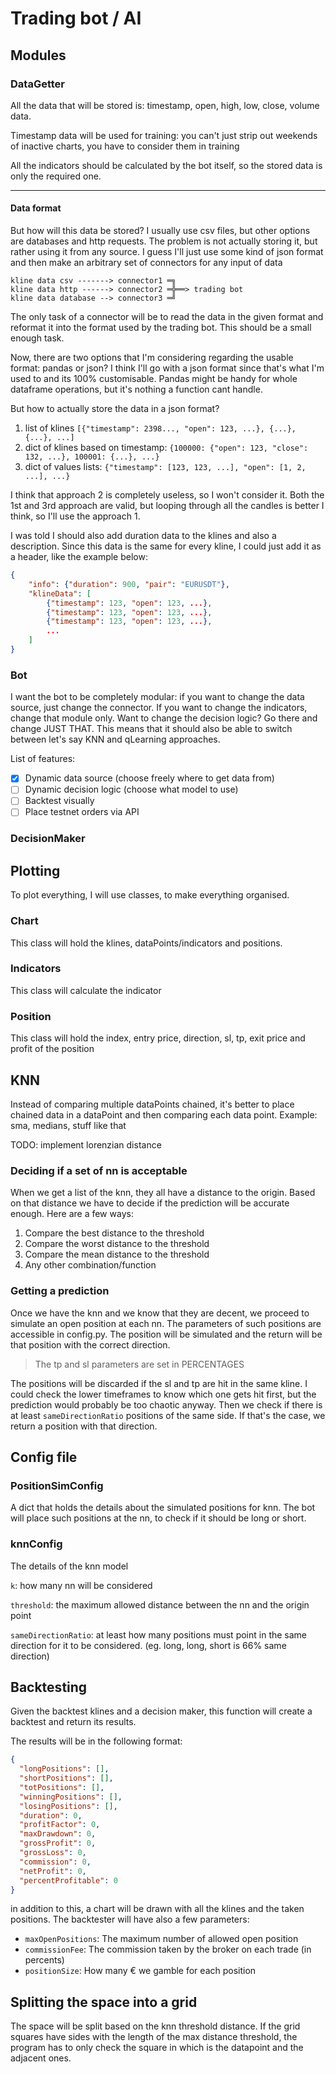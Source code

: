 # Trading bot / AI

## Modules

### DataGetter

All the data that will be stored is: timestamp, open, high, low, close, volume data. 

Timestamp data will be used for training: 
you can't just strip out weekends of inactive charts, you have to consider them in training

All the indicators should be calculated by the bot itself, so the stored data is only the required one.

---

#### Data format

But how will this data be stored? I usually use csv files, but other options are databases and http requests.
The problem is not actually storing it, but rather using it from any source. I guess I'll just use some kind of 
json format and then make an arbitrary set of connectors for any input of data

```
kline data csv -------> connector1 ═╗ 
kline data http ------> connector2 ═╬══> trading bot
kline data database --> connector3 ═╝ 
```

The only task of a connector will be to read the data in the given format and reformat it into the format used by 
the trading bot. This should be a small enough task.

Now, there are two options that I'm considering regarding the usable format: 
pandas or json? I think I'll go with a json format since that's what I'm used to and its 100% customisable. 
Pandas might be handy for whole dataframe operations, but it's nothing a function cant handle.

But how to actually store the data in a json format? 

1) list of klines `[{"timestamp": 2398..., "open": 123, ...}, {...}, {...}, ...]`
2) dict of klines based on timestamp: `{100000: {"open": 123, "close": 132, ...}, 100001: {...}, ...}`
3) dict of values lists: `{"timestamp": [123, 123, ...], "open": [1, 2, ...], ...}`

I think that approach 2 is completely useless, so I won't consider it. Both the 1st and 3rd approach are valid,
but looping through all the candles is better I think, so I'll use the approach 1.

I was told I should also add duration data to the klines and also a description.
Since this data is the same for every kline, I could just add it as a header, like the example below:
```json
{
    "info": {"duration": 900, "pair": "EURUSDT"}, 
    "klineData": [
        {"timestamp": 123, "open": 123, ...}, 
        {"timestamp": 123, "open": 123, ...}, 
        {"timestamp": 123, "open": 123, ...},
        ...
    ]
}
```

### Bot

I want the bot to be completely modular: if you want to change the data source, just change the connector.
If you want to change the indicators, change that module only. Want to change the decision logic? Go there and change
JUST THAT. This means that it should also be able to switch between let's say KNN and qLearning approaches.

List of features:
- [x] Dynamic data source (choose freely where to get data from)
- [ ] Dynamic decision logic (choose what model to use)
- [ ] Backtest visually
- [ ] Place testnet orders via API

### DecisionMaker

## Plotting

To plot everything, I will use classes, to make everything organised.

### Chart
This class will hold the klines, dataPoints/indicators and positions.

### Indicators
This class will calculate the indicator

### Position
This class will hold the index, entry price, direction, sl, tp, exit price and profit of the position

## KNN
Instead of comparing multiple dataPoints chained, it's better to place chained data in a dataPoint
and then comparing each data point.
Example: sma, medians, stuff like that

TODO: implement lorenzian distance

### Deciding if a set of nn is acceptable
When we get a list of the knn, they all have a distance to the origin. Based on that distance we
have to decide if the prediction will be accurate enough. Here are a few ways:
1) Compare the best distance to the threshold
2) Compare the worst distance to the threshold
3) Compare the mean distance to the threshold
4) Any other combination/function

### Getting a prediction
Once we have the knn and we know that they are decent, we proceed to simulate an open position at each nn.
The parameters of such positions are accessible in config.py. 
The position will be simulated and the return will be that position with the correct direction.

> The tp and sl parameters are set in PERCENTAGES

The positions will be discarded if the sl and tp are hit in the same kline.
I could check the lower timeframes to know which one gets hit first, but
the prediction would probably be too chaotic anyway.
Then we check if there is at least `sameDirectionRatio` positions of the same side.
If that's the case, we return a position with that direction.

## Config file

### PositionSimConfig

A dict that holds the details about the simulated positions for knn.
The bot will place such positions at the nn, to check if it should be long or short.

### knnConfig

The details of the knn model

`k`: how many nn will be considered

`threshold`: the maximum allowed distance between the nn and the origin point

`sameDirectionRatio`: at least how many positions must point in the same direction
for it to be considered. (eg. long, long, short is 66% same direction)

## Backtesting

Given the backtest klines and a decision maker, this function will create a backtest
and return its results.

The results will be in the following format:
```json
{
  "longPositions": [],
  "shortPositions": [],
  "totPositions": [],
  "winningPositions": [],
  "losingPositions": [],
  "duration": 0,
  "profitFactor": 0,
  "maxDrawdown": 0,
  "grossProfit": 0,
  "grossLoss": 0,
  "commission": 0,
  "netProfit": 0,
  "percentProfitable": 0
}
```

in addition to this, a chart will be drawn with all the klines and the taken positions.
The backtester will have also a few parameters:
- `maxOpenPositions`: The maximum number of allowed open position
- `commissionFee`: The commission taken by the broker on each trade (in percents)
- `positionSize`: How many € we gamble for each position

## Splitting the space into a grid

The space will be split based on the knn threshold distance.
If the grid squares have sides with the length of the max distance threshold,
the program has to only check the square in which is the datapoint and the adjacent ones.